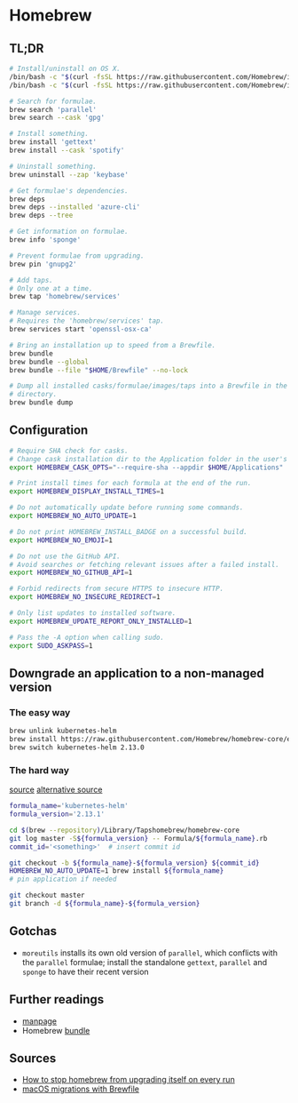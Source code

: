 # Homebrew

## TL;DR

```sh
# Install/uninstall on OS X.
/bin/bash -c "$(curl -fsSL https://raw.githubusercontent.com/Homebrew/install/HEAD/install.sh)"
/bin/bash -c "$(curl -fsSL https://raw.githubusercontent.com/Homebrew/install/HEAD/uninstall.sh)"

# Search for formulae.
brew search 'parallel'
brew search --cask 'gpg'

# Install something.
brew install 'gettext'
brew install --cask 'spotify'

# Uninstall something.
brew uninstall --zap 'keybase'

# Get formulae's dependencies.
brew deps
brew deps --installed 'azure-cli'
brew deps --tree

# Get information on formulae.
brew info 'sponge'

# Prevent formulae from upgrading.
brew pin 'gnupg2'

# Add taps.
# Only one at a time.
brew tap 'homebrew/services'

# Manage services.
# Requires the 'homebrew/services' tap.
brew services start 'openssl-osx-ca'

# Bring an installation up to speed from a Brewfile.
brew bundle
brew bundle --global
brew bundle --file "$HOME/Brewfile" --no-lock

# Dump all installed casks/formulae/images/taps into a Brewfile in the current
# directory.
brew bundle dump
```

## Configuration

```sh
# Require SHA check for casks.
# Change cask installation dir to the Application folder in the user's HOME.
export HOMEBREW_CASK_OPTS="--require-sha --appdir $HOME/Applications"

# Print install times for each formula at the end of the run.
export HOMEBREW_DISPLAY_INSTALL_TIMES=1

# Do not automatically update before running some commands.
export HOMEBREW_NO_AUTO_UPDATE=1

# Do not print HOMEBREW_INSTALL_BADGE on a successful build.
export HOMEBREW_NO_EMOJI=1

# Do not use the GitHub API.
# Avoid searches or fetching relevant issues after a failed install.
export HOMEBREW_NO_GITHUB_API=1

# Forbid redirects from secure HTTPS to insecure HTTP.
export HOMEBREW_NO_INSECURE_REDIRECT=1

# Only list updates to installed software.
export HOMEBREW_UPDATE_REPORT_ONLY_INSTALLED=1

# Pass the -A option when calling sudo.
export SUDO_ASKPASS=1
```

## Downgrade an application to a non-managed version

### The easy way

```sh
brew unlink kubernetes-helm
brew install https://raw.githubusercontent.com/Homebrew/homebrew-core/ed9dcb2cb455a816f744c3ad4ab5c18a0d335763/Formula/kubernetes-helm.rb
brew switch kubernetes-helm 2.13.0
```

### The hard way

[source](https://stackoverflow.com/questions/3987683/homebrew-install-specific-version-of-formula)
[alternative source](https://www.fernandomc.com/posts/brew-install-legacy-hugo-site-generator/)

```sh
formula_name='kubernetes-helm'
formula_version='2.13.1'

cd $(brew --repository)/Library/Tapshomebrew/homebrew-core
git log master -S${formula_version} -- Formula/${formula_name}.rb
commit_id='<something>'  # insert commit id

git checkout -b ${formula_name}-${formula_version} ${commit_id}
HOMEBREW_NO_AUTO_UPDATE=1 brew install ${formula_name}
# pin application if needed

git checkout master
git branch -d ${formula_name}-${formula_version}
```

## Gotchas

- `moreutils` installs its own old version of `parallel`, which conflicts with the `parallel` formulae; install the standalone `gettext`, `parallel` and `sponge` to have their recent version

## Further readings

- [manpage]
- Homebrew [bundle]

## Sources

- [How to stop homebrew from upgrading itself on every run]
- [macOS migrations with Brewfile]

<!--
  References
  -->

<!-- Upstream -->
[bundle]: https://github.com/Homebrew/homebrew-bundle
[manpage]: https://docs.brew.sh/Manpage

<!-- Others -->
[how to stop homebrew from upgrading itself on every run]: https://superuser.com/questions/1209053/how-do-i-tell-homebrew-to-stop-running-brew-update-every-time-i-want-to-install/1209068#1209068
[macos migrations with brewfile]: https://openfolder.sh/macos-migrations-with-brewfile
